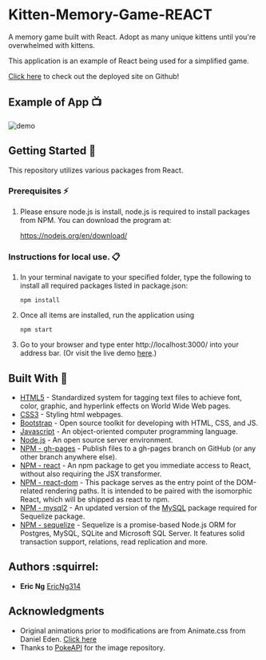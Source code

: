 # Kitten-Memory-Game-REACT
A memory game built with React. Adopt as many unique kittens until you're overwhelmed with kittens.

This application is an example of React being used for a simplified game.


[Click here](https://ericng314.github.io/Kitten-Memory-Game-REACT/) to check out the deployed site on Github!

## Example of App :tv:

![demo](/public/assets/img/.gif)

## Getting Started :loudspeaker:
This repository utilizes various packages from React.

### Prerequisites :zap:
1. Please ensure node.js is install, node.js is required to install packages from NPM. You can download the program at:

    https://nodejs.org/en/download/



### Instructions for local use. :clipboard:

1. In your terminal navigate to your specified folder, type the following to install all required packages listed in package.json:
    ```
    npm install
    ```

2. Once all items are installed, run the application using
    ```
    npm start
    ```

4. Go to your browser and type enter http://localhost:3000/ into your address bar. (Or visit the live demo [here](https://ericng314.github.io/Kitten-Memory-Game-REACT/).)

    
## Built With :hammer:
* [HTML5](https://www.w3.org/TR/html/) - Standardized system for tagging text files to achieve font, color, graphic, and hyperlink effects on World Wide Web pages.
* [CSS3](https://developer.mozilla.org/en-US/docs/Web/CSS/CSS3) - Styling html webpages.
* [Bootstrap](https://getbootstrap.com/) - Open source toolkit for developing with HTML, CSS, and JS. 
* [Javascript](https://www.javascript.com/) - An object-oriented computer programming language.
* [Node.js](https://nodejs.org/en/) - An open source server environment.
* [NPM - gh-pages](https://www.npmjs.com/package/gh-pages) - Publish files to a gh-pages branch on GitHub (or any other branch anywhere else).
* [NPM - react](https://www.npmjs.com/package/react) - An npm package to get you immediate access to React, without also requiring the JSX transformer. 
* [NPM - react-dom](https://www.npmjs.com/package/react-dom) - This package serves as the entry point of the DOM-related rendering paths. It is intended to be paired with the isomorphic React, which will be shipped as react to npm.
* [NPM - mysql2](https://www.npmjs.com/package/mysql2) - An updated version of the [MySQL](https://www.npmjs.com/package/mysql) package required for Sequelize package.
* [NPM - sequelize](https://www.npmjs.com/package/sequelize) - Sequelize is a promise-based Node.js ORM for Postgres, MySQL, SQLite and Microsoft SQL Server. It features solid transaction support, relations, read replication and more.





## Authors :squirrel: 
* **Eric Ng** [EricNg314](https://github.com/EricNg314)

## Acknowledgments 
* Original animations prior to modifications are from Animate.css from Daniel Eden. [Click here](https://github.com/daneden/animate.css)
* Thanks to [PokeAPI](https://pokeapi.co/) for the image repository.